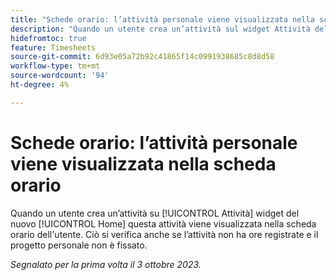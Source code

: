 ```yaml
---
title: "Schede orario: l’attività personale viene visualizzata nella scheda orario"
description: "Quando un utente crea un’attività sul widget Attività della nuova esperienza Home, tale attività viene visualizzata sulla scheda orario dell’utente. Ciò si verifica anche se l’attività non ha ore registrate e il progetto personale non è fissato."
hidefromtoc: true
feature: Timesheets
source-git-commit: 6d93e05a72b92c41865f14c0991938685c8d8d58
workflow-type: tm+mt
source-wordcount: '94'
ht-degree: 4%

---
```



# Schede orario: l’attività personale viene visualizzata nella scheda orario

Quando un utente crea un’attività su [!UICONTROL Attività] widget del nuovo [!UICONTROL Home] questa attività viene visualizzata nella scheda orario dell&#39;utente. Ciò si verifica anche se l’attività non ha ore registrate e il progetto personale non è fissato.

_Segnalato per la prima volta il 3 ottobre 2023._
